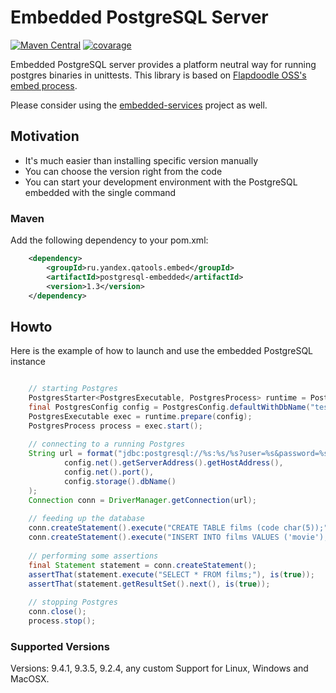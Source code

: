 # Embedded PostgreSQL Server
[![Maven Central](https://maven-badges.herokuapp.com/maven-central/ru.yandex.qatools.embed/postgresql-embedded/badge.svg?style=flat)](https://maven-badges.herokuapp.com/maven-central/ru.yandex.qatools.embed/postgresql-embedded) [![covarage](https://img.shields.io/sonar/http/sonar.qatools.ru/ru.yandex.qatools.embed:postgresql-embedded/coverage.svg?style=flat)](http://sonar.qatools.ru/dashboard/index/784)

Embedded PostgreSQL server provides a platform neutral way for running postgres binaries in unittests.
This library is based on [Flapdoodle OSS's embed process](https://github.com/flapdoodle-oss/de.flapdoodle.embed.process). 

Please consider using the [embedded-services](https://github.com/yandex-qatools/embedded-services) project as well.

## Motivation

* It's much easier than installing specific version manually
* You can choose the version right from the code
* You can start your development environment with the PostgreSQL embedded with the single command

### Maven

Add the following dependency to your pom.xml:
```xml
    <dependency>
        <groupId>ru.yandex.qatools.embed</groupId>
        <artifactId>postgresql-embedded</artifactId>
        <version>1.3</version>
    </dependency>
```
## Howto

Here is the example of how to launch and use the embedded PostgreSQL instance
```java

    // starting Postgres
    PostgresStarter<PostgresExecutable, PostgresProcess> runtime = PostgresStarter.getDefaultInstance();
    final PostgresConfig config = PostgresConfig.defaultWithDbName("test");
    PostgresExecutable exec = runtime.prepare(config);
    PostgresProcess process = exec.start();
    
    // connecting to a running Postgres
    String url = format("jdbc:postgresql://%s:%s/%s?user=%s&password=%s",
            config.net().getServerAddress().getHostAddress(),
            config.net().port(),
            config.storage().dbName()
    );
    Connection conn = DriverManager.getConnection(url);
    
    // feeding up the database
    conn.createStatement().execute("CREATE TABLE films (code char(5));");
    conn.createStatement().execute("INSERT INTO films VALUES ('movie');");
    
    // performing some assertions
    final Statement statement = conn.createStatement();
    assertThat(statement.execute("SELECT * FROM films;"), is(true));
    assertThat(statement.getResultSet().next(), is(true));
                
    // stopping Postgres
    conn.close();
    process.stop();
```

### Supported Versions

Versions: 9.4.1, 9.3.5, 9.2.4, any custom
Support for Linux, Windows and MacOSX.

